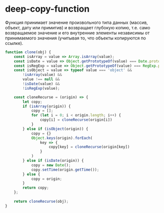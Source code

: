 # deep-copy-function

Функция принимает значение произвольного типа данных (массив, объект, дату или примитив) и возвращает глубокую копию, т.е. само возвращаемое значение и его внутренние элементы независимы от принимаемого значения (учитывая то, что объекты копируются по ссылке).
```javascript
function clone(obj) {
    const isArray = value => Array.isArray(value);
    const isDate = value => Object.getPrototypeOf(value) === Date.prototype;
    const isRegExp = value => Object.getPrototypeOf(value) === RegExp.prototype;
    const isObject = value => typeof value === 'object' &&
        !isArray(value) &&
        value !== null &&
        !isDate(value) &&
        !isRegExp(value);

    const cloneRecurse = (origin) => {
        let copy;
        if (isArray(origin)) {
            copy = [];
            for (let i = 0; i < origin.length; i++) {
                copy[i] = cloneRecurse(origin[i])
            }
        } else if (isObject(origin)) {
            copy = {}
            Object.keys(origin).forEach(
                key => {
                    copy[key] = cloneRecurse(origin[key])
                }
            )
        } else if (isDate(origin)) {
            copy = new Date();
            copy.setTime(origin.getTime());
        } else {
            copy = origin;
        }
        return copy;
    };
    
    return cloneRecurse(obj);
}
```
